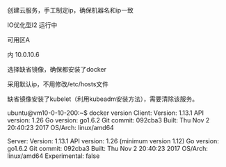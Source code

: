 创建云服务，手工制定ip，确保机器名和ip一致

	
IO优化型I2
	运行中
	
可用区A
	
内
10.0.10.6

选择缺省镜像，确保都安装了docker

采用默认ip，不用修改/etc/hosts文件

缺省镜像安装了kubelet（利用kubeadm安装方法），需要清除该服务。

ubuntu@vm10-0-10-200:~$ docker version
Client:
 Version:      1.13.1
 API version:  1.26
 Go version:   go1.6.2
 Git commit:   092cba3
 Built:        Thu Nov  2 20:40:23 2017
 OS/Arch:      linux/amd64

Server:
 Version:      1.13.1
 API version:  1.26 (minimum version 1.12)
 Go version:   go1.6.2
 Git commit:   092cba3
 Built:        Thu Nov  2 20:40:23 2017
 OS/Arch:      linux/amd64
 Experimental: false
